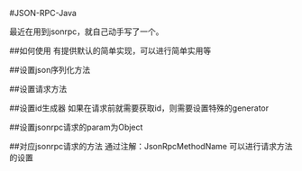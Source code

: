 #JSON-RPC-Java

最近在用到jsonrpc，就自己动手写了一个。


##如何使用
有提供默认的简单实现，可以进行简单实用等

##设置json序列化方法

##设置请求方法

##设置id生成器
如果在请求前就需要获取id，则需要设置特殊的generator

##设置jsonrpc请求的param为Object

##对应jsonrpc请求的方法
通过注解：JsonRpcMethodName 可以进行请求方法的设置

##
